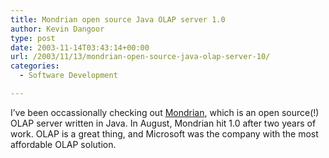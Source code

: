 ```yaml
---
title: Mondrian open source Java OLAP server 1.0
author: Kevin Dangoor
type: post
date: 2003-11-14T03:43:14+00:00
url: /2003/11/13/mondrian-open-source-java-olap-server-10/
categories:
  - Software Development

---
```

I&#8217;ve been occassionally checking out [Mondrian][1], which is an open source(!) OLAP server written in Java. In August, Mondrian hit 1.0 after two years of work. OLAP is a great thing, and Microsoft was the company with the most affordable OLAP solution.

 [1]: http://apoptosis.dyndns.org:8080/open/mondrian/doc/index.html "Mondrian components"